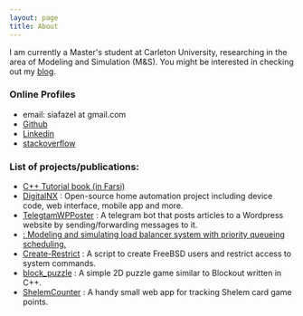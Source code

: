 ```yaml
---
layout: page
title: About
---
```


I am currently a Master's student at Carleton University, researching in the area of Modeling and Simulation (M&S).
You might be interested in checking out my <a href="/blog">blog</a>.

### Online Profiles

- email: siafazel at gmail.com
- <a href="https://github.com/alavifazel">Github</a>
- <a href="https://www.linkedin.com/in/alavifazel/">Linkedin</a>
- <a href="https://stackoverflow.com/users/6737309/iman-a-fazel">stackoverflow</a>

### List of projects/publications:
- <a href="">C++ Tutorial book (in Farsi)</a>
- <a href="https://github.com/DigitalNX">DigitalNX</a> : Open-source home automation project including device code, web interface, mobile app and more.
- <a href="https://github.com/alavifazel/telegramWPPoster">TelegtamWPPoster</a> : A telegram bot that posts articles to a Wordpress website by sending/forwarding messages to it.
- <a href="https://github.com/alavifazel/Load-Balancer_PriorityQueuing"> : Modeling and simulating load balancer system with priority queueing scheduling.</a> 
- <a href="https://github.com/alavifazel/Create-Restrict">Create-Restrict</a> : A script to create FreeBSD users and restrict access to system commands.
- <a href="https://github.com/alavifazel/block_puzzle">block_puzzle</a> : A simple 2D puzzle game similar to Blockout written in C++.
- <a href="https://github.com/alavifazel/ShelemCounter">ShelemCounter</a> : A handy small web app for tracking Shelem card game points.